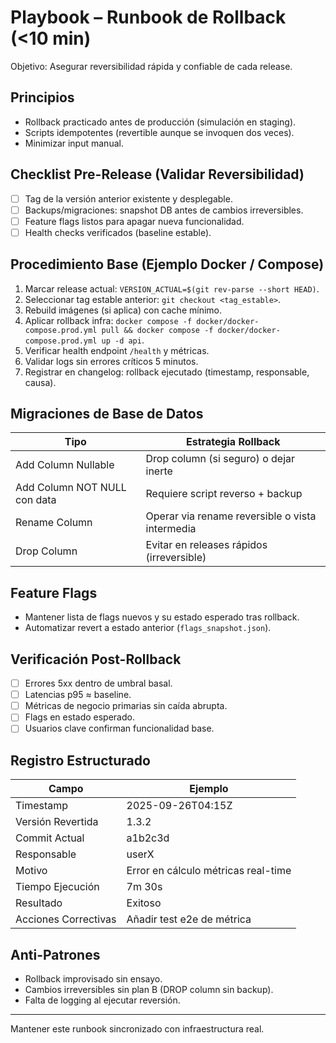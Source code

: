 # Playbook – Runbook de Rollback (<10 min)

Objetivo: Asegurar reversibilidad rápida y confiable de cada release.

## Principios
- Rollback practicado antes de producción (simulación en staging).
- Scripts idempotentes (revertible aunque se invoquen dos veces).
- Minimizar input manual.

## Checklist Pre-Release (Validar Reversibilidad)
- [ ] Tag de la versión anterior existente y desplegable.
- [ ] Backups/migraciones: snapshot DB antes de cambios irreversibles.
- [ ] Feature flags listos para apagar nueva funcionalidad.
- [ ] Health checks verificados (baseline estable).

## Procedimiento Base (Ejemplo Docker / Compose)
1. Marcar release actual: `VERSION_ACTUAL=$(git rev-parse --short HEAD)`.
2. Seleccionar tag estable anterior: `git checkout <tag_estable>`.
3. Rebuild imágenes (si aplica) con cache mínimo.
4. Aplicar rollback infra: `docker compose -f docker/docker-compose.prod.yml pull && docker compose -f docker/docker-compose.prod.yml up -d api`.
5. Verificar health endpoint `/health` y métricas.
6. Validar logs sin errores críticos 5 minutos.
7. Registrar en changelog: rollback ejecutado (timestamp, responsable, causa).

## Migraciones de Base de Datos
| Tipo | Estrategia Rollback |
|------|---------------------|
| Add Column Nullable | Drop column (si seguro) o dejar inerte |
| Add Column NOT NULL con data | Requiere script reverso + backup |
| Rename Column | Operar via rename reversible o vista intermedia |
| Drop Column | Evitar en releases rápidos (irreversible) |

## Feature Flags
- Mantener lista de flags nuevos y su estado esperado tras rollback.
- Automatizar revert a estado anterior (`flags_snapshot.json`).

## Verificación Post-Rollback
- [ ] Errores 5xx dentro de umbral basal.
- [ ] Latencias p95 ≈ baseline.
- [ ] Métricas de negocio primarias sin caída abrupta.
- [ ] Flags en estado esperado.
- [ ] Usuarios clave confirman funcionalidad base.

## Registro Estructurado
| Campo | Ejemplo |
|-------|---------|
| Timestamp | 2025-09-26T04:15Z |
| Versión Revertida | 1.3.2 |
| Commit Actual | a1b2c3d |
| Responsable | userX |
| Motivo | Error en cálculo métricas real-time |
| Tiempo Ejecución | 7m 30s |
| Resultado | Exitoso |
| Acciones Correctivas | Añadir test e2e de métrica |

## Anti-Patrones
- Rollback improvisado sin ensayo.
- Cambios irreversibles sin plan B (DROP column sin backup).
- Falta de logging al ejecutar reversión.

---
Mantener este runbook sincronizado con infraestructura real.

